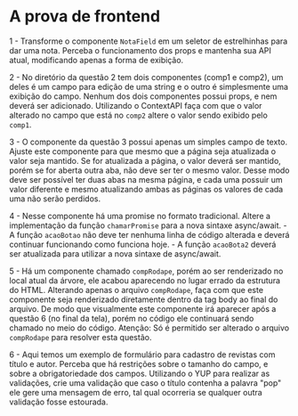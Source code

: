 # A prova de frontend

1 - Transforme o componente `NotaField` em um seletor de estrelhinhas para dar uma nota. Perceba o funcionamento dos
    props e mantenha sua API atual, modificando apenas a forma de exibição.

2 - No diretório da questão 2 tem dois componentes (comp1 e comp2), um deles é um campo para edição de uma string e
    o outro é simplesmente uma exibição do campo. Nenhum dos dois componentes possui props, e nem deverá ser adicionado.
    Utilizando o ContextAPI faça com que o valor alterado no campo que está no `comp2` altere o valor sendo exibido
    pelo `comp1`.

3 - O componente da questão 3 possui apenas um simples campo de texto. Ajuste este componente para que mesmo que a página
    seja atualizada o valor seja mantido. Se for atualizada a página, o valor deverá ser mantido, porém se for aberta
    outra aba, não deve ser ter o mesmo valor. Desse modo deve ser possível ter duas abas na mesma página, e cada uma
    possuir um valor diferente e mesmo atualizando ambas as páginas os valores de cada uma não serão perdidos.

4 - Nesse componente há uma promise no formato tradicional. Altere a implementação da função `chamarPromise` para a
    nova sintaxe async/await.
    - A função `acaoBotao` não deve ter nenhuma linha de código alterada e deverá continuar funcionando como funciona hoje.
    - A função `acaoBota2` deverá ser atualizada para utilizar a nova sintaxe de async/await.

5 - Há um componente chamado `compRodape`, porém ao ser renderizado no local atual da árvore, ele acabou aparecendo
    no lugar errado da estrutura do HTML. Alterando apenas o arquivo `compRodape`, faça com que este componente seja
    renderizado diretamente dentro da tag body ao final do arquivo. De modo que visualmente este componente irá aparecer
    após a questão 6 (no final da tela), porém no código ele continuará sendo chamado no meio do código.
    Atenção: Só é permitido ser alterado o arquivo `compRodape` para resolver esta questão.

6 - Aqui temos um exemplo de formulário para cadastro de revistas com título e autor. Perceba que há restrições sobre
    o tamanho do campo, e sobre a obrigatoriedade dos campos. Utilizando o YUP para realizar as validações, crie uma
    validação que caso o título contenha a palavra "pop" ele gere uma mensagem de erro, tal qual ocorreria se
    qualquer outra validação fosse estourada.
